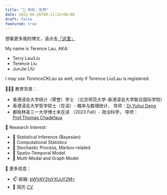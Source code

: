 ```yaml
---
title: "👋 你好，世界"
date: 2022-09-26T00:11:21+08:00
draft: false
featured: true
---
```


想看更多我的博文，请点击[「这里」](/post/)

<!--more-->

My name is Terence Lau, AKA:

- Terry Lau/Liu
- Terence Liu
- JunJie LIU

I may use *TerenceCKLau* as well, only if Terence Liu/Lau is registered.

👨🏿‍🏫 教育背景：
* 香港浸会大学统计（荣誉）学士 （北京师范大学-香港浸会大学联合国际学院）
* 香港浸会大学哲学硕士（在读）- 概率与数理统计， 导师：[Dr.Yuhui Deng](https://staff.uic.edu.cn/ivandeng/en)
* 都柏林圣三一大学博士未在读 （2023 Fall）- 政治科学， 导师：[Prof.Thomas Chadefaux](https://chadefaux.github.io/)

🔭 Research Interest:
* 🚩 Statistical Inference (Bayesian)
* 🚩 Computational Statistics
* 🚩 Stochastic Process, Markov-related
* 🚩 Spatio-Temporal Model
* 🚩 Multi-Modal and Graph Model 

🫡 更多信息：
- 📫 邮箱: [bWVAY2tsYXUuY2M=](mailto:bWVAY2tsYXUuY2M=)
- 📃 简历 [CV](/doc/cv.pdf)
